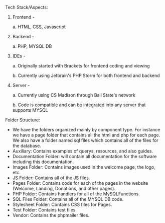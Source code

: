 Tech Stack/Aspects:
 1. Frontend - 
 
    a. HTML, CSS, Javascript
    
 2. Backend - 
 
    a. PHP, MYSQL DB
    
 3. IDEs -
 
    a. Originally started with Brackets for frontend coding and viewing 
    
    b. Currently using Jetbrain's PHP Storm for both frontend and backend
    
 4. Server -
 
    a. Currently using CS Madison through Ball State's network
    
    b. Code is compatible and can be integrated into any server that supports MYSQL

Folder Structure: 
- We have the folders organized mainly by component type. For instance we have a page
folder that contains all the html and php for each page. 
We also have a folder named sql files which contains all of the files for the database. 
- Auxiliary: Contains examples of querys, resources, and also guides.
- Documentation Folder: will contain all documentation for the software including this documentation. 
- Images Folder: Contains images used in the welcome page, the logo, etc. 
- JS Folder: Contains all of the JS files.
- Pages Folder: Contains code for each of the pages in the website (Welcome, Landing, Donations, and other pages).
- PHP Folder: Contains handlers for all of the MySQLFunctions. 
- SQL Files Folder: Contains all of the MYSQL DB code. 
- Stylesheet Folder: Contains CSS files for Pages. 
- Test Folder: Contains test files.
- Vendor: Contains the phpmailer files.
